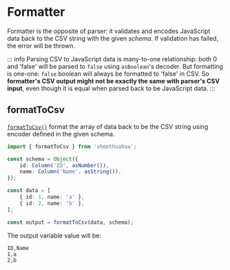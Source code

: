 # Formatter

Formatter is the opposite of parser: it validates and encodes JavaScript data back to the CSV string with the given _schema_. If validation has failed, the error will be thrown.

::: info
Parsing CSV to JavaScript data is many-to-one relationship: both 0 and 'false' will be parsed to `false` using `asBoolean`'s decoder. But formatting is one-one: `false` boolean will always be formatted to 'false' in CSV. So **formatter's CSV output might not be exactly the same with parser's CSV input**, even though it is equal when parsed back to be JavaScript data.
:::

## formatToCsv

[`formatToCsv()`](/references/functions/formatToCsv.html) format the array of data back to be the CSV string using encoder defined in the given schema.

```ts
import { formatToCsv } from 'sheethuahua';

const schema = Object({
	id: Column('ID', asNumber()),
	name: Column('Name', asString()),
});

const data = [
	{ id: 1, name: 'a' },
	{ id: 2, name: 'b' },
];

const output = formatToCsv(data, schema);
```

The output variable value will be:

```
ID,Name
1,a
2,b
```
